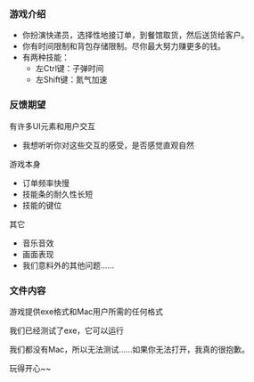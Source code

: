 ### 游戏介绍

- 你扮演快递员，选择性地接订单，到餐馆取货，然后送货给客户。
- 你有时间限制和背包存储限制。尽你最大努力赚更多的钱。
- 有两种技能：
  - 左Ctrl键：子弹时间
  - 左Shift键：氮气加速

### 反馈期望

有许多UI元素和用户交互
- 我想听听你对这些交互的感受，是否感觉直观自然

游戏本身
- 订单频率快慢
- 技能条的耐久性长短
- 技能的键位

其它
- 音乐音效
- 画面表现
- 我们意料外的其他问题......

### 文件内容

游戏提供exe格式和Mac用户所需的任何格式

我们已经测试了exe，它可以运行

我们都没有Mac，所以无法测试……如果你无法打开，我真的很抱歉。

玩得开心~~
